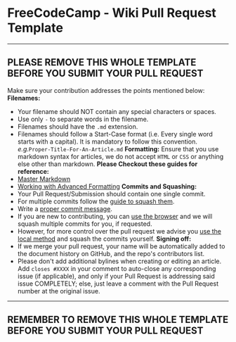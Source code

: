 # FreeCodeCamp - Wiki Pull Request Template
--------------------------------------------------------------------------------
PLEASE REMOVE THIS WHOLE TEMPLATE BEFORE YOU SUBMIT YOUR PULL REQUEST
--------------------------------------------------------------------------------
Make sure your contribution addresses the points mentioned below:
**Filenames:**
- Your filename should NOT contain any special characters or spaces.
- Use only `-` to separate words in the filename.
- Filenames should have the `.md` extension.
- Filenames should follow a Start-Case format (i.e. Every single word starts with a capital). It is mandatory to follow this convention.
    _e.g._`Proper-Title-For-An-Article.md`
**Formatting:**
Ensure that you use markdown syntax for articles, we do not accept `HTML` or `CSS` or anything else other than markdown. **Please Checkout these guides for reference:**
- [Master Markdown](https://guides.github.com/features/mastering-markdown/)
- [Working with Advanced Formatting](https://help.github.com/articles/working-with-advanced-formatting/)
**Commits and Squashing:**
- Your Pull Request/Submission should contain one single commit.
- For multiple commits follow the [guide to squash them](Git-Squash).
- Write a [proper commit message](Git-Commit-Message).
- If you are new to contributing, you can [use the browser](Wiki-Contribute-Online) and we will squash multiple commits for you, if requested.
- However, for more control over the pull request we advise you [use the local method](Wiki-Contribute-Local-GUI) and squash the commits yourself.
**Signing off:**
- If we merge your pull request, your name will be automatically added to the document history on GitHub, and the repo's contributors list.
- Please don't add additional bylines when creating or editing an article.
Add `closes #XXXX` in your comment to auto-close any corresponding issue (if applicable), and only if your Pull Request is addressing said issue COMPLETELY; else, just leave a comment with the Pull Request number at the original issue.
--------------------------------------------------------------------------------
REMEMBER TO REMOVE THIS WHOLE TEMPLATE BEFORE YOU SUBMIT YOUR PULL REQUEST
--------------------------------------------------------------------------------
